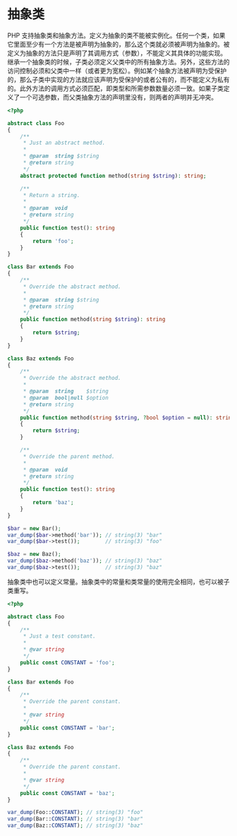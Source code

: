 # 抽象类

PHP 支持抽象类和抽象方法。定义为抽象的类不能被实例化。任何一个类，如果它里面至少有一个方法是被声明为抽象的，那么这个类就必须被声明为抽象的。被定义为抽象的方法只是声明了其调用方式（参数），不能定义其具体的功能实现。继承一个抽象类的时候，子类必须定义父类中的所有抽象方法。另外，这些方法的访问控制必须和父类中一样（或者更为宽松）。例如某个抽象方法被声明为受保护的，那么子类中实现的方法就应该声明为受保护的或者公有的，而不能定义为私有的。此外方法的调用方式必须匹配，即类型和所需参数数量必须一致。如果子类定义了一个可选参数，而父类抽象方法的声明里没有，则两者的声明并无冲突。

```php
<?php

abstract class Foo
{
    /**
     * Just an abstract method.
     *
     * @param  string $string
     * @return string
     */
    abstract protected function method(string $string): string;

    /**
     * Return a string.
     *
     * @param  void
     * @return string
     */
    public function test(): string
    {
        return 'foo';
    }
}

class Bar extends Foo
{
    /**
     * Override the abstract method.
     *
     * @param  string $string
     * @return string
     */
    public function method(string $string): string
    {
        return $string;
    }
}

class Baz extends Foo
{
    /**
     * Override the abstract method.
     *
     * @param  string    $string
     * @param  bool|null $option
     * @return string
     */
    public function method(string $string, ?bool $option = null): string
    {
        return $string;
    }

    /**
     * Override the parent method.
     *
     * @param  void
     * @return string
     */
    public function test(): string
    {
        return 'baz';
    }
}

$bar = new Bar();
var_dump($bar->method('bar')); // string(3) "bar"
var_dump($bar->test());        // string(3) "foo"

$baz = new Baz();
var_dump($baz->method('baz')); // string(3) "baz"
var_dump($baz->test());        // string(3) "baz"

```

抽象类中也可以定义常量。抽象类中的常量和类常量的使用完全相同，也可以被子类重写。

```php
<?php

abstract class Foo
{
    /**
     * Just a test constant.
     *
     * @var string
     */
    public const CONSTANT = 'foo';
}

class Bar extends Foo
{
    /**
     * Override the parent constant.
     *
     * @var string
     */
    public const CONSTANT = 'bar';
}

class Baz extends Foo
{
    /**
     * Override the parent constant.
     *
     * @var string
     */
    public const CONSTANT = 'baz';
}

var_dump(Foo::CONSTANT); // string(3) "foo"
var_dump(Bar::CONSTANT); // string(3) "bar"
var_dump(Baz::CONSTANT); // string(3) "baz"

```

